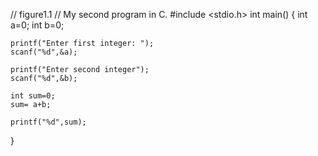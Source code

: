 // figure1.1
// My second program in C.
#include <stdio.h>
int main() {
    int a=0;
    int b=0;
    
    printf("Enter first integer: ");
    scanf("%d",&a);
  
    printf("Enter second integer");
    scanf("%d",&b);

    int sum=0;
    sum= a+b;
    
    printf("%d",sum);
}

